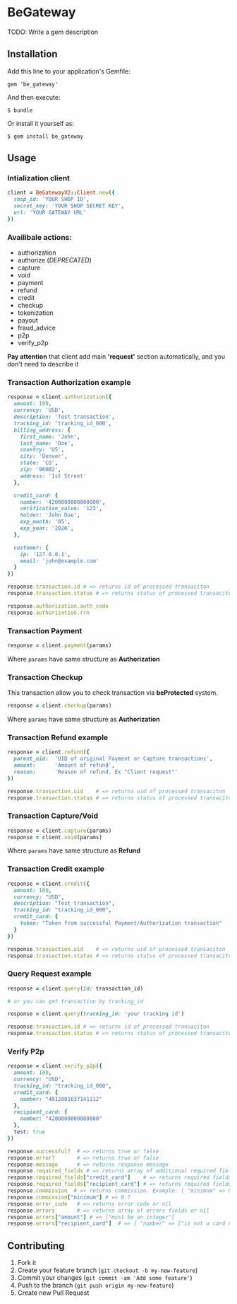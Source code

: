 # BeGateway

TODO: Write a gem description

## Installation

Add this line to your application's Gemfile:

    gem 'be_gateway'

And then execute:

    $ bundle

Or install it yourself as:

    $ gem install be_gateway

## Usage

### Intialization client

``` ruby
client = BeGatewayV2::Client.new({
  shop_id: 'YOUR SHOP ID',
  secret_key: 'YOUR SHOP SECRET KEY',
  url: 'YOUR GATEWAY URL'
})
```

### Availibale actions:
* authorization
* authorize (*DEPRECATED*)
* capture
* void
* payment
* refund
* credit
* checkup
* tokenization
* payout
* fraud_advice
* p2p
* verify_p2p

**Pay attention** that client add main **'request'** section automatically, and you don't need to describe it

### Transaction Authorization example

``` ruby
response = client.authorization({
  amount: 100,
  currency: 'USD',
  description: 'Test transaction',
  tracking_id: 'tracking_id_000',
  billing_address: {
    first_name: 'John',
    last_name: 'Doe',
    country: 'US',
    city: 'Denver',
    state: 'CO',
    zip: '96002',
    address: '1st Street'
  },

  credit_card: {
    number: '4200000000000000',
    verification_value: '123',
    holder: 'John Doe',
    exp_month: '05',
    exp_year: '2020',
  },

  customer: {
    ip: '127.0.0.1',
    email: 'john@example.com'
  }
})

response.transaction.id # => returns id of processed transaciton
response.transaction.status # => returns status of processed transaciton

response.authorization.auth_code
response.authorization.rrn
```

### Transaction Payment

``` ruby
response = client.payment(params)
```
Where `params` have same structure as **Authorization**

### Transaction Checkup
This transaction allow you to check transaction via **beProtected** system.
``` ruby
response = client.checkup(params)
```
Where `params` have same structure as **Authorization**

### Transaction Refund example

``` ruby
response = client.refund({
  parent_uid:  'UID of original Payment or Capture transactions',
  amount:      'Amount of refund',
  reason:      'Reason of refund. Ex "Client request"'
})

response.transaction.uid    # => returns uid of processed transaciton
response.transaction.status # => returns status of processed transaciton
```

### Transaction Capture/Void

``` ruby
response = client.capture(params)
response = client.void(params)
```
Where `params` have same structure as **Refund**

### Transaction Credit example

``` ruby
response = client.credit({
  amount: 100,
  currency: "USD",
  description: "Test transaction",
  tracking_id: "tracking_id_000",
  credit_card: {
    token: "Token from successful Payment/Authorization transaction"
  }
})

response.transaction.uid    # => returns uid of processed transaciton
response.transaction.status # => returns status of processed transaciton
```

### Query Request example

``` ruby
response = client.query(id: transaction_id)

# or you can get transaction by tracking_id

response = client.query(tracking_id: 'your tracking id')

response.transaction.id # => returns id of processed transaciton
response.transaction.status # => returns status of processed transaciton
```

### Verify P2p

``` ruby
response = client.verify_p2p({
  amount: 100,
  currency: "USD",
  tracking_id: "tracking_id_000",
  credit_card: {
    number: "4012001037141112"
  },
  recipient_card: {
    number: "4200000000000000"
  },
  test: true
})

response.successful?  # => returns true or false
response.error?       # => returns true or false
response.message      # => returns response message
response.required_fields # => returns array of additional required fields for credit_card and recipient_card
response.required_fields["credit_card"]    # => returns required fields for credit_card
response.required_fields["recipient_card"] # => returns required fields for recipient_card. For example: ["holder"]
response.commission  # => returns commission. Example: { "minimum" => 0.7, "percent" => 1.5, "currency":"USD" }
response.commission["minimum"] # => 0.7
response.error_code   # => returns error code or nil
response.errors       # => returns array of errors fields or nil
response.errors["amount"] # => ["must be an integer"]
response.errors["recipient_card"]  # => { "number" => ["is not a card number"] }
```

## Contributing

1. Fork it
2. Create your feature branch (`git checkout -b my-new-feature`)
3. Commit your changes (`git commit -am 'Add some feature'`)
4. Push to the branch (`git push origin my-new-feature`)
5. Create new Pull Request
